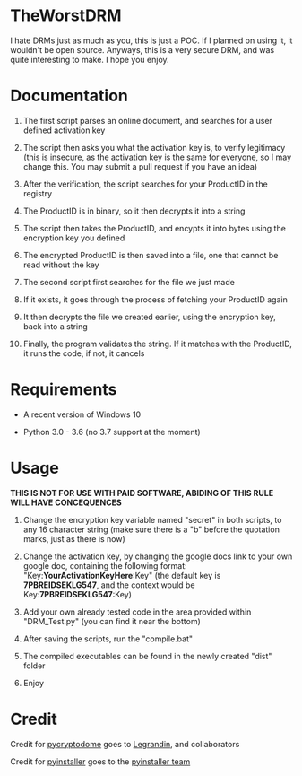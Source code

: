 # TheWorstDRM

I hate DRMs just as much as you, this is just a POC. If I planned on using it, it wouldn't be open source.
Anyways, this is a very secure DRM, and was quite interesting to make. I hope you enjoy.

# Documentation

1. The first script parses an online document, and searches for a user defined activation key

2. The script then asks you what the activation key is, to verify legitimacy (this is insecure, as the activation key is the same for everyone, so I may change this. You may submit a pull request if you have an idea)

3. After the verification, the script searches for your ProductID in the registry

4. The ProductID is in binary, so it then decrypts it into a string

5. The script then takes the ProductID, and encypts it into bytes using the encryption key you defined

6. The encrypted ProductID is then saved into a file, one that cannot be read without the key

7. The second script first searches for the file we just made

8. If it exists, it goes through the process of fetching your ProductID again

9. It then decrypts the file we created earlier, using the encryption key, back into a string

10. Finally, the program validates the string. If it matches with the ProductID, it runs the code, if not, it cancels

# Requirements

- A recent version of Windows 10

- Python 3.0 - 3.6 (no 3.7 support at the moment)

# Usage

**THIS IS NOT FOR USE WITH PAID SOFTWARE, ABIDING OF THIS RULE WILL HAVE CONCEQUENCES**

1. Change the encryption key variable named "secret" in both scripts, to any 16 character string (make sure there is a "b" before the quotation marks, just as there is now)

2. Change the activation key, by changing the google docs link to your own google doc, containing the following format: "Key:**YourActivationKeyHere**:Key" (the default key is **7PBREIDSEKLG547**, and the context would be Key:**7PBREIDSEKLG547**:Key)

3. Add your own already tested code in the area provided within "DRM_Test.py" (you can find it near the bottom)

4. After saving the scripts, run the "compile.bat"

5. The compiled executables can be found in the newly created "dist" folder

6. Enjoy

# Credit

Credit for [pycryptodome](https://github.com/Legrandin/pycryptodome) goes to [Legrandin](https://github.com/Legrandin), and collaborators

Credit for [pyinstaller](https://github.com/pyinstaller/pyinstaller/) goes to the [pyinstaller team](https://github.com/pyinstaller)
